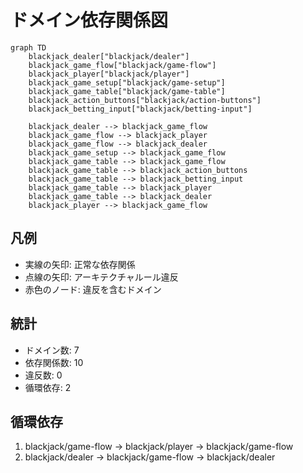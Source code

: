 # ドメイン依存関係図

```mermaid
graph TD
    blackjack_dealer["blackjack/dealer"]
    blackjack_game_flow["blackjack/game-flow"]
    blackjack_player["blackjack/player"]
    blackjack_game_setup["blackjack/game-setup"]
    blackjack_game_table["blackjack/game-table"]
    blackjack_action_buttons["blackjack/action-buttons"]
    blackjack_betting_input["blackjack/betting-input"]

    blackjack_dealer --> blackjack_game_flow
    blackjack_game_flow --> blackjack_player
    blackjack_game_flow --> blackjack_dealer
    blackjack_game_setup --> blackjack_game_flow
    blackjack_game_table --> blackjack_game_flow
    blackjack_game_table --> blackjack_action_buttons
    blackjack_game_table --> blackjack_betting_input
    blackjack_game_table --> blackjack_player
    blackjack_game_table --> blackjack_dealer
    blackjack_player --> blackjack_game_flow
```

## 凡例
- 実線の矢印: 正常な依存関係
- 点線の矢印: アーキテクチャルール違反
- 赤色のノード: 違反を含むドメイン

## 統計
- ドメイン数: 7
- 依存関係数: 10
- 違反数: 0
- 循環依存: 2

## 循環依存

1. blackjack/game-flow → blackjack/player → blackjack/game-flow
2. blackjack/dealer → blackjack/game-flow → blackjack/dealer
